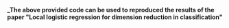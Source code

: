 **_The above provided code can be used to reproduced the results of the paper "Local logistic regression for dimension reduction
in classification"**
